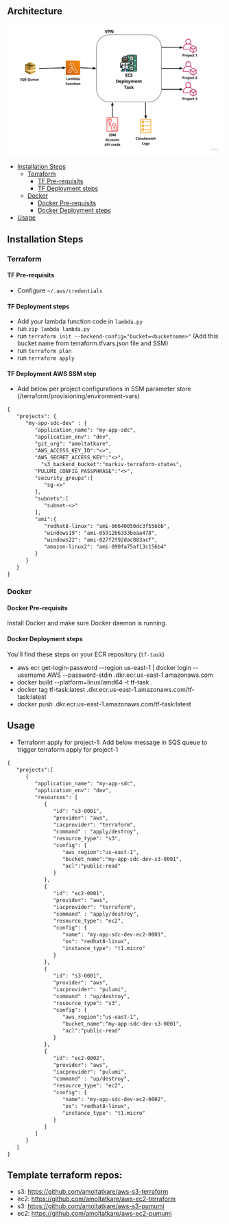 ## Architecture

![arch](static/images/arch.jpg?raw=true "Architecture")

- [Installation Steps](#installation-steps)
  - [Terraform](#terraform)
    - [TF Pre-requisits](#tf-pre-requisits)
    - [TF Deployment steps](#tf-deployment-steps)
  - [Docker](#docker)
    - [Docker Pre-requisits](#docker-pre-requisits)
    - [Docker Deployment steps](#docker-deployment-steps)
- [Usage](#usage)

## Installation Steps

### Terraform
#### TF Pre-requisits
- Configure `~/.aws/credentials`

#### TF Deployment steps
* Add your lambda function code in `lambda.py`
* run `zip lambda lambda.py`
* run `terraform init --backend-config="bucket=<bucketname>"` (Add this bucket name from terraform.tfvars.json file and SSM)
* run `terraform plan`
* run `terraform apply`

#### TF Deployment AWS SSM step
- Add below per project configurations in SSM parameter store (/terraform/provisioning/environment-vars)
```
{
   "projects": {
      "my-app-sdc-dev" : {
         "application_name": "my-app-sdc",
         "application_env": "dev",
         "git_org": "amoltatkare",
         "AWS_ACCESS_KEY_ID":"<>",
         "AWS_SECRET_ACCESS_KEY":"<>",
	       "s3_backend_bucket":"markiv-terraform-states",
         "PULUMI_CONFIG_PASSPHRASE":"<>",
         "security_groups":[
            "sg-<>"
         ],
         "subnets":[
            "subnet-<>"
         ],
         "ami":{
            "redhat8-linux": "ami-06640050dc3f556bb",
            "windows19": "ami-05912b6333beaa478",
            "windows22": "ami-027f2f92dac883acf",
            "amazon-linux2": "ami-090fa75af13c156b4"
         }
      }
   }
}
```



### Docker
#### Docker Pre-requisits
Install Docker and make sure Docker daemon is running.

#### Docker Deployment steps
You'll find these steps on your ECR repository (`tf-task`)
* aws ecr get-login-password --region us-east-1 | docker login --username AWS --password-stdin <your-account-number>.dkr.ecr.us-east-1.amazonaws.com
* docker build --platform=linux/amd64 -t tf-task .
* docker tag tf-task:latest <your-account-number>.dkr.ecr.us-east-1.amazonaws.com/tf-task:latest
* docker push <your-account-number>.dkr.ecr.us-east-1.amazonaws.com/tf-task:latest

## Usage
* Terraform apply for project-1:
Add below message in SQS queue to trigger terraform apply for project-1
```
{
   "projects":[
      {
         "application_name": "my-app-sdc",
         "application_env": "dev",
         "resources": [
            {
               "id": "s3-0001",
               "provider": "aws",
               "iacprovider": "terraform",
               "command" : "apply/destroy",
               "resource_type": "s3",
               "config": {
                  "aws_region":"us-east-1",
                  "bucket_name":"my-app-sdc-dev-s3-0001",
                  "acl":"public-read"
               }
            },
            {
               "id": "ec2-0001",
               "provider": "aws",
               "iacprovider": "terraform",
               "command" : "apply/destroy",
               "resource_type": "ec2",
               "config": {
                  "name": "my-app-sdc-dev-ec2-0001",
                  "os": "redhat8-linux",
                  "instance_type": "t1.micro"
               }
            },
            {
               "id": "s3-0001",
               "provider": "aws",
               "iacprovider": "pulumi",
               "command" : "up/destroy",
               "resource_type": "s3",
               "config": {
                  "aws_region":"us-east-1",
                  "bucket_name":"my-app-sdc-dev-s3-0001",
                  "acl":"public-read"
               }
            },
            {
               "id": "ec2-0002",
               "provider": "aws",
               "iacprovider": "pulumi",
               "command" : "up/destroy", 
               "resource_type": "ec2",
               "config": {
                  "name": "my-app-sdc-dev-ec2-0002",
                  "os": "redhat8-linux",
                  "instance_type": "t1.micro"
               }
            }
         ]
      }
   ]
}
```
## Template terraform repos:
- s3: https://github.com/amoltatkare/aws-s3-terraform
- ec2: https://github.com/amoltatkare/aws-ec2-terraform
- s3: https://github.com/amoltatkare/aws-s3-pumumi
- ec2: https://github.com/amoltatkare/aws-ec2-pumumi

